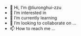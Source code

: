 - 👋 Hi, I’m @liuronghui-zzu
- 👀 I’m interested in 
- 🌱 I’m currently learning 
- 💞️ I’m looking to collaborate on ...
- 📫 How to reach me ...

<!---
liuronghui-zzu/liuronghui-zzu is a ✨ special ✨ repository because its `README.md` (this file) appears on your GitHub profile.
You can click the Preview link to take a look at your changes.
一个直男，没什么可介绍的
--->
